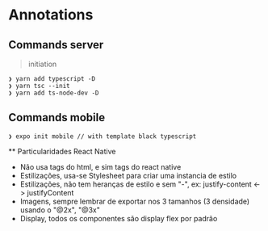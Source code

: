 # Annotations

## Commands server

> initiation

```console
❯ yarn add typescript -D
❯ yarn tsc --init
❯ yarn add ts-node-dev -D
```

## Commands mobile

```console
❯ expo init mobile // with template black typescript
```

\*\* Particularidades React Native

- Não usa tags do html, e sim tags do react native
- Estilizações, usa-se Stylesheet para criar uma instancia de estilo
- Estilizações, não tem heranças de estilo e sem "-", ex: justify-content <-> justifyContent
- Imagens, sempre lembrar de exportar nos 3 tamanhos (3 densidade) usando o "@2x", "@3x"
- Display, todos os componentes são display flex por padrão
